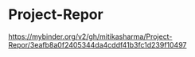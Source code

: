# Project-Repor
https://mybinder.org/v2/gh/mitikasharma/Project-Repor/3eafb8a0f2405344da4cddf41b3fc1d239f10497
